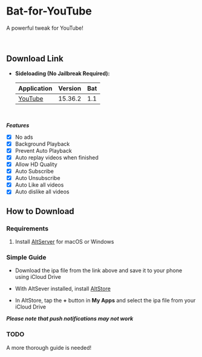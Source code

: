 # Bat-for-YouTube
A powerful tweak for YouTube!


&nbsp;

## Download Link

* **Sideloading (No Jailbreak Required):** 
   
    | Application | Version | Bat |
    | --- | --- | --- |
    | [YouTube](https://mega.nz/file/pApxBIoa#zVoRAXL0lgY2Y2V4n3eavQ29umwWGnn7tOhImT_Um38) | 15.36.2 | 1.1 |

        
&nbsp;

***Features***

- [x] No ads
- [x] Background Playback
- [x] Prevent Auto Playback
- [x] Auto replay videos when finished
- [x] Allow HD Quality
- [x] Auto Subscribe
- [x] Auto Unsubscribe 
- [x] Auto Like all videos
- [x] Auto dislike all videos

## How to Download

### Requirements

1. Install [AltServer](https://altstore.io/) for macOS or Windows 

### Simple Guide

* Download the ipa file from the link above and save it to your phone using iCloud Drive 

* With AltSever installed, install [AltStore](https://altstore.io/faq/)  

* In AltStore, tap the **+** button in **My Apps** and select the ipa file from your iCloud Drive 


***Please note that push notifications may not work***


### TODO 
A more thorough guide is needed!  

